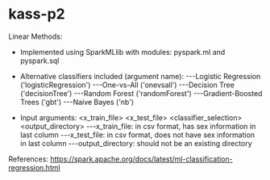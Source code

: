 # kass-p2

Linear Methods:
- Implemented using SparkMLlib with modules: pyspark.ml and pyspark.sql

- Alternative classifiers included (argument name): 
---Logistic Regression ('logisticRegression')
---One-vs-All ('onevsall')
---Decision Tree ('decisionTree')
---Random Forest ('randomForest')
---Gradient-Boosted Trees ('gbt')
---Naive Bayes ('nb')

- Input arguments: <x_train_file> <x_test_file> <classifier_selection> <output_directory>
---x_train_file: in csv format, has sex information in last column
---x_test_file: in csv format, does not have sex information in last column
---output_directory: should not be an existing directory

References: 
https://spark.apache.org/docs/latest/ml-classification-regression.html
